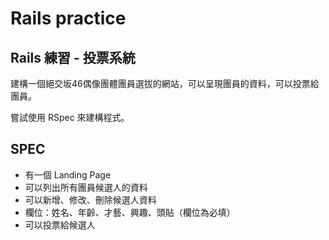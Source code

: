 # Rails practice

## Rails 練習 - 投票系統

建構一個絕交坂46偶像團體團員選拔的網站，可以呈現團員的資料，可以投票給團員。

嘗試使用 RSpec 來建構程式。

## SPEC
* 有一個 Landing Page
* 可以列出所有團員候選人的資料
* 可以新增、修改、刪除候選人資料
* 欄位：姓名、年齡、才藝、興趣、頭貼（欄位為必填）
* 可以投票給候選人

